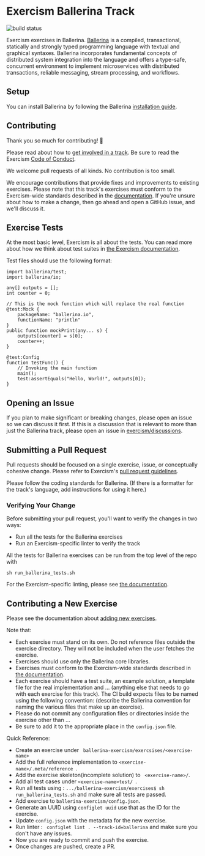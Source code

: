 # Exercism Ballerina Track

![build status](https://travis-ci.org/exercism/ballerina.svg?branch=master)

Exercism exercises in Ballerina. [Ballerina](https://ballerina.io/) is a compiled, transactional, statically and strongly typed programming language with textual and graphical syntaxes. Ballerina incorporates fundamental concepts of distributed system integration into the language and offers a type-safe, concurrent environment to implement microservices with distributed transactions, reliable messaging, stream processing, and workflows. 

## Setup

You can install Ballerina by following the Ballerina [installation guide](https://ballerina.io/learn/getting-started/). 
## Contributing

Thank you so much for contributing! :tada:

Please read about how to [get involved in a track](https://github.com/exercism/docs/tree/master/contributing-to-language-tracks). Be sure to read the Exercism [Code of Conduct](https://exercism.io/code-of-conduct).

We welcome pull requests of all kinds. No contribution is too small.

We encourage contributions that provide fixes and improvements to existing exercises. Please note that this track's exercises must conform to the Exercism-wide standards described in the [documentation](https://github.com/exercism/docs/tree/master/language-tracks/exercises). If you're unsure about how to make a change, then go ahead and open a GitHub issue, and we'll discuss it.

## Exercise Tests

At the most basic level, Exercism is all about the tests. You can read more about how we think about test suites in [the Exercism documentation](https://github.com/exercism/docs/blob/master/language-tracks/exercises/anatomy/test-suites.md).

Test files should use the following format:

```
import ballerina/test;
import ballerina/io;

any[] outputs = [];
int counter = 0;

// This is the mock function which will replace the real function
@test:Mock {
    packageName: "ballerina.io",
    functionName: "println"
}
public function mockPrint(any... s) {
    outputs[counter] = s[0];
    counter++;
}

@test:Config
function testFunc() {
    // Invoking the main function
    main();
    test:assertEquals("Hello, World!", outputs[0]);
}

```

## Opening an Issue

If you plan to make significant or breaking changes, please open an issue so we can discuss it first. If this is a discussion that is relevant to more than just the Ballerina track, please open an issue in [exercism/discussions](https://github.com/exercism/discussions/issues).

## Submitting a Pull Request

Pull requests should be focused on a single exercise, issue, or conceptually cohesive change. Please refer to Exercism's [pull request guidelines](https://github.com/exercism/docs/blob/master/contributing/pull-request-guidelines.md).

Please follow the coding standards for Ballerina. (If there is a formatter for the track's language, add instructions for using it here.)

### Verifying Your Change

Before submitting your pull request, you'll want to verify the changes in two ways:

* Run all the tests for the Ballerina exercises
* Run an Exercism-specific linter to verify the track

All the tests for Ballerina exercises can be run from the top level of the repo with

```
sh run_ballerina_tests.sh
```

For the Exercism-specific linting, please see [the documentation](https://github.com/exercism/docs/blob/master/language-tracks/configuration/linting.md).

## Contributing a New Exercise

Please see the documentation about [adding new exercises](https://github.com/exercism/docs/blob/master/you-can-help/make-up-new-exercises.md).

Note that:

- Each exercise must stand on its own. Do not reference files outside the exercise directory. They will not be included when the user fetches the exercise.
- Exercises should use only the Ballerina core libraries.
- Exercises must conform to the Exercism-wide standards described in [the documentation](https://github.com/exercism/docs/tree/master/language-tracks/exercises).
- Each exercise should have a test suite, an example solution, a template file for the real implementation and ... (anything else that needs to go with each exercise for this track). The CI build expects files to be named using the following convention: (describe the Ballerina convention for naming the various files that make up an exercise).
- Please do not commit any configuration files or directories inside the exercise other than ...
- Be sure to add it to the appropriate place in the `config.json` file.


Quick Reference: 

- Create an exercise under ``` ballerina-exercism/exercsises/<exercise-name>```
- Add the full reference implementation to ```<exercise-name>/.meta/reference ```. 
- Add the exercise skeleton(incomplete solution) to `` <exercise-name>/``. 
- Add all test cases under ```<exercise-name>test/ ```.
- Run all tests using : ``.../ballerina-exercism/exercises$ sh run_ballerina_tests.sh`` and make sure all tests are passed. 
- Add exercise to ``` ballerina-exercism/config.json ```. 
- Generate an UUID using `configlet uuid` use that as the ID for the exercise.
- Update ``config.json`` with the metadata for the new exercise. 
- Run linter : `` configlet lint . --track-id=ballerina`` and make sure you don't have any issues. 
- Now you are ready to commit and push the exercise. 
- Once changes are pushed, create a PR. 
